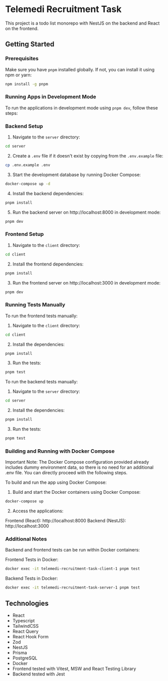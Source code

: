 # Telemedi Recruitment Task

This project is a todo list monorepo with NestJS on the backend and React on the frontend.

## Getting Started

### Prerequisites

Make sure you have `pnpm` installed globally. If not, you can install it using npm or yarn:

```bash
npm install -g pnpm
```

### Running Apps in Development Mode

To run the applications in development mode using `pnpm dev`, follow these steps:

### Backend Setup

1. Navigate to the `server` directory:

```bash
cd server
```

2. Create a `.env` file if it doesn't exist by copying from the `.env.example` file:

```bash
cp .env.example .env
```

3. Start the development database by running Docker Compose:

```bash
docker-compose up -d
```

4. Install the backend dependencies:

```bash
pnpm install
```

5. Run the backend server on http://localhost:8000 in development mode:

```bash
pnpm dev
```

### Frontend Setup

1. Navigate to the `client` directory:

```bash
cd client
```

2. Install the frontend dependencies:

```bash
pnpm install
```

3. Run the frontend server on http://localhost:3000 in development mode:

```bash
pnpm dev
```

### Running Tests Manually

To run the frontend tests manually:

1. Navigate to the `client` directory:

```bash
cd client
```

2. Install the dependencies:

```bash
pnpm install
```

3. Run the tests:

```bash
pnpm test
```

To run the backend tests manually:

1. Navigate to the `server` directory:

```bash
cd server
```

2. Install the dependencies:

```bash
pnpm install
```

3. Run the tests:

```bash
pnpm test
```

### Building and Running with Docker Compose

Important Note: The Docker Compose configuration provided already includes dummy environment data, so there is no need for an additional .env file. You can directly proceed with the following steps.

To build and run the app using Docker Compose:

1. Build and start the Docker containers using Docker Compose:

```bash
docker-compose up
```

2. Access the applications:

Frontend (React): http://localhost:8000
Backend (NestJS): http://localhost:3000

### Additional Notes

Backend and frontend tests can be run within Docker containers:

Frontend Tests in Docker:

```bash
docker exec -it telemedi-recruitment-task-client-1 pnpm test
```

Backend Tests in Docker:

```bash
docker exec -it telemedi-recruitment-task-server-1 pnpm test
```

## Technologies

- React
- Typescript
- TailwindCSS
- React Query
- React Hook Form
- Zod
- NestJS
- Prisma
- PostgreSQL
- Docker
- Frontend tested with Vitest, MSW and React Testing Library
- Backend tested with Jest
